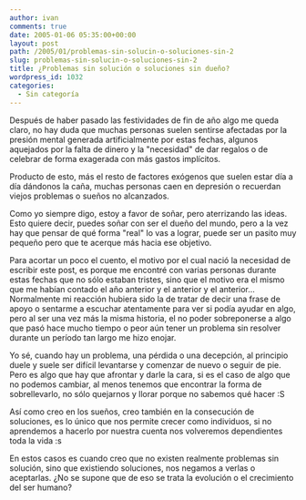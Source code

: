 ```yaml
---
author: ivan
comments: true
date: 2005-01-06 05:35:00+00:00
layout: post
path: /2005/01/problemas-sin-solucin-o-soluciones-sin-2
slug: problemas-sin-solucin-o-soluciones-sin-2
title: ¿Problemas sin solución o soluciones sin dueño?
wordpress_id: 1032
categories:
  - Sin categoría
---
```


Después de haber pasado las festividades de fin de año algo me queda claro, no hay duda que muchas personas suelen sentirse afectadas por la presión mental generada artificialmente por estas fechas, algunos aquejados por la falta de dinero y la "necesidad" de dar regalos o de celebrar de forma exagerada con más gastos implícitos.

Producto de esto, más el resto de factores exógenos que suelen estar día a día dándonos la caña, muchas personas caen en depresión o recuerdan viejos problemas o sueños no alcanzados.

Como yo siempre digo, estoy a favor de soñar, pero aterrizando las ideas. Esto quiere decir, puedes soñar con ser el dueño del mundo, pero a la vez hay que pensar de qué forma "real" lo vas a lograr, puede ser un pasito muy pequeño pero que te acerque más hacia ese objetivo.

Para acortar un poco el cuento, el motivo por el cual nació la necesidad de escribir este post, es porque me encontré con varias personas durante estas fechas que no sólo estaban tristes, sino que el motivo era el mismo que me habían contado el año anterior y el anterior y el anterior... Normalmente mi reacción hubiera sido la de tratar de decir una frase de apoyo o sentarme a escuchar atentamente para ver si podía ayudar en algo, pero al ser una vez más la misma historia, el no poder sobreponerse a algo que pasó hace mucho tiempo o peor aún tener un problema sin resolver durante un período tan largo me hizo enojar.

Yo sé, cuando hay un problema, una pérdida o una decepción, al principio duele y suele ser difícil levantarse y comenzar de nuevo o seguir de pie. Pero es algo que hay que afrontar y darle la cara, si es el caso de algo que no podemos cambiar, al menos tenemos que encontrar la forma de sobrellevarlo, no sólo quejarnos y llorar porque no sabemos qué hacer :S

Así como creo en los sueños, creo también en la consecución de soluciones, es lo único que nos permite crecer como individuos, si no aprendemos a hacerlo por nuestra cuenta nos volveremos dependientes toda la vida :s

En estos casos es cuando creo que no existen realmente problemas sin solución, sino que existiendo soluciones, nos negamos a verlas o aceptarlas. ¿No se supone que de eso se trata la evolución o el crecimiento del ser humano?
